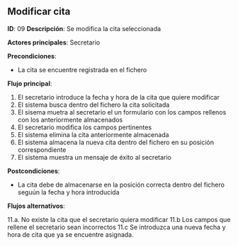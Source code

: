 ## Modificar cita 

**ID**: 09
**Descripción**: Se modifica la cita seleccionada

**Actores principales**: Secretario

**Precondiciones**:
* La cita se encuentre registrada en el fichero

**Flujo principal**:
1. El secretario introduce la fecha y hora de la cita que quiere modificar
2. El sistema busca dentro del fichero la cita solicitada
3. El sisema muetra al secretario el un formulario con los campos rellenos con los anteriormente almacenados
4. El secretario modifica los campos pertinentes
5. El sistema elimina la cita anteriormente almacenada
6. El sistema almacena la nueva cita dentro del fichero en su posición correspondiente
7. El sistema muestra un mensaje de éxito al secretario

**Postcondiciones**:

* La cita debe de almacenarse en la posición correcta dentro del fichero seguún la fecha y hora introducida

**Flujos alternativos**:

11.a. No existe la cita que el secretario quiera modificar
11.b  Los campos que rellene el secretario sean incorrectos
11.c  Se introduzca una nueva fecha y hora de cita que ya se encuentre asignada.
